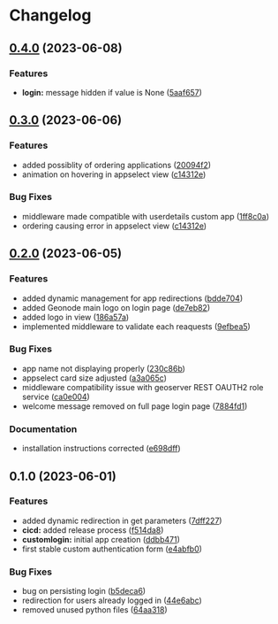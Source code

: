 # Changelog

## [0.4.0](https://github.com/phardy-egis/django-geonode-customlogin/compare/v0.3.0...v0.4.0) (2023-06-08)


### Features

* **login:** message hidden if value is None ([5aaf657](https://github.com/phardy-egis/django-geonode-customlogin/commit/5aaf65772d304b0eace88e8e22e7f965b6534685))

## [0.3.0](https://github.com/phardy-egis/django-geonode-customlogin/compare/v0.2.0...v0.3.0) (2023-06-06)


### Features

* added possiblity of ordering applications ([20094f2](https://github.com/phardy-egis/django-geonode-customlogin/commit/20094f2cf3b3c1eb82e813b81f868d9d4a90016f))
* animation on hovering in appselect view ([c14312e](https://github.com/phardy-egis/django-geonode-customlogin/commit/c14312e75dcc7b38df648c3d8235e14e24681af9))


### Bug Fixes

* middleware made compatible with userdetails custom app ([1ff8c0a](https://github.com/phardy-egis/django-geonode-customlogin/commit/1ff8c0ada1cf283491e3f52bb4b56395c12fdf09))
* ordering causing error in appselect view ([c14312e](https://github.com/phardy-egis/django-geonode-customlogin/commit/c14312e75dcc7b38df648c3d8235e14e24681af9))

## [0.2.0](https://github.com/phardy-egis/django-geonode-customlogin/compare/v0.1.0...v0.2.0) (2023-06-05)


### Features

* added dynamic management for app redirections ([bdde704](https://github.com/phardy-egis/django-geonode-customlogin/commit/bdde704616bfc78ea89585b42f2e7b1652728df0))
* added Geonode main logo on login page ([de7eb82](https://github.com/phardy-egis/django-geonode-customlogin/commit/de7eb823015d16259c993c6c65c5a379a5bb1b6c))
* added logo in view ([186a57a](https://github.com/phardy-egis/django-geonode-customlogin/commit/186a57a105fc11476e83254c79a7e877a2f9f960))
* implemented middleware to validate each reaquests ([9efbea5](https://github.com/phardy-egis/django-geonode-customlogin/commit/9efbea5d8608a760f7006a482d8b4ac3a784e3cf))


### Bug Fixes

* app name not displaying properly ([230c86b](https://github.com/phardy-egis/django-geonode-customlogin/commit/230c86b4a2773273663363534cec380a79d2e0ea))
* appselect card size adjusted ([a3a065c](https://github.com/phardy-egis/django-geonode-customlogin/commit/a3a065c0f9c399ba1074dcf2430d3f76a1ee6ecb))
* middleware compatibility issue with geoserver REST OAUTH2 role service ([ca0e004](https://github.com/phardy-egis/django-geonode-customlogin/commit/ca0e0041e4c5ba2e4f4cad825ca9f419d84566bf))
* welcome message removed on full page login page ([7884fd1](https://github.com/phardy-egis/django-geonode-customlogin/commit/7884fd17c1aca929bc73e564c92da692617cfa08))


### Documentation

* installation instructions corrected ([e698dff](https://github.com/phardy-egis/django-geonode-customlogin/commit/e698dff5bba0872cc657da2f86500c2ddf116659))

## 0.1.0 (2023-06-01)


### Features

* added dynamic redirection in get parameters ([7dff227](https://github.com/phardy-egis/django-geonode-customlogin/commit/7dff2277628740c73955d8b103c5f95a8ede41f3))
* **cicd:** added release process ([f514da8](https://github.com/phardy-egis/django-geonode-customlogin/commit/f514da8dfa431b5e3180e3c8786f63ac8d6ee911))
* **customlogin:** initial app creation ([ddbb471](https://github.com/phardy-egis/django-geonode-customlogin/commit/ddbb4710bf25ef51ce8e8fdb855183b994d111f3))
* first stable custom authentication form ([e4abfb0](https://github.com/phardy-egis/django-geonode-customlogin/commit/e4abfb037c3e21af4514b4e3e0c698cfa0ff4217))


### Bug Fixes

* bug on persisting login ([b5deca6](https://github.com/phardy-egis/django-geonode-customlogin/commit/b5deca645697a2626a426ad2f5931a75ef6f4fff))
* redirection for users already logged in ([44e6abc](https://github.com/phardy-egis/django-geonode-customlogin/commit/44e6abc153277b8d50131a0bb84ba38bac80ad88))
* removed unused python files ([64aa318](https://github.com/phardy-egis/django-geonode-customlogin/commit/64aa3182fbe69809ac08edcbd8ba15147606f07b))
